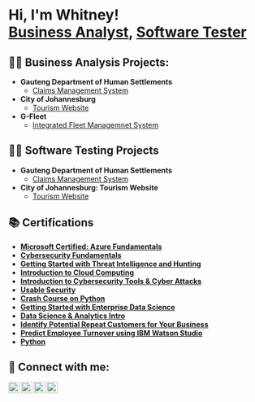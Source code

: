 <h1>Hi, I'm Whitney! <br/><a href="https://github.com/WhitneyMT">Business Analyst</a>, <a href="https://www.linkedin.com/in/mukumela-whitney-tshavhungwe-5b9207275">Software Tester</a>

<h2>👨‍💻 Business Analysis Projects:</h2>

- <b>Gauteng Department of Human Settlements</b>
  - [Claims Management System](https://github.com/WhitneyMT/CMS)
- <b>City of Johannesburg</b>
  - [Tourism Website](https://github.com/WhitneyMT/COJ) 
- <b>G-Fleet</b>
  - [Integrated Fleet Managemnet System](https://github.com/WhitneyMT/IFMS)

<h2>👨‍💻 Software Testing Projects</h2>

- <b>Gauteng Department of Human Settlements</b>
  - [Claims Management System](https://github.com/WhitneyMT/CMS_Test)
- <b>City of Johannesburg: Tourism Website</b>
  - [Tourism Website](https://github.com/WhitneyMT/COJ_Test) 

<h2> 📚 Certifications</h2>

- <b>[Microsoft Certified: Azure Fundamentals](https://learn.microsoft.com/api/credentials/share/en-us/MukumelaWhitneyTshavhungwe-5091/9602665835762861?sharingId)</b>
- <b>[Cybersecurity Fundamentals](https://www.credly.com/badges/4f81106d-50e6-44cf-8db6-84c1d56f8a64/linked_in_profile)</b>
- <b>[Getting Started with Threat Intelligence and Hunting](https://www.credly.com/badges/71459a3e-b5f2-4036-b8d7-99f8a611a842/linked_in_profile)</b>
- <b>[Introduction to Cloud Computing](https://www.coursera.org/account/accomplishments/records/WJKPPJFSJJA5)</b>
- <b>[Introduction to Cybersecurity Tools & Cyber Attacks](https://www.credly.com/badges/bd3b6e95-1001-4e46-81e2-d47da7cfa4e9/linked_in_profile)</b>
- <b>[Usable Security](https://www.coursera.org/account/accomplishments/records/XLVCTUSCCVNP)</b>
- <b>[Crash Course on Python](https://www.coursera.org/account/accomplishments/records/RL3SFSWLJ7YU)</b>
- <b>[Getting Started with Enterprise Data Science](https://www.credly.com/badges/e8ae11ec-2785-4c83-a9ae-8bbd6f3289df/linked_in_profile)</b>
- <b>[Data Science & Analytics Intro](https://www.credly.com/badges/8c55bc11-429f-42be-b645-58dbedbd2f37/linked_in_profile)</b>
- <b>[Identify Potential Repeat Customers for Your Business](https://www.credly.com/badges/76254d20-3a87-4532-a2c9-4871fa71a228/linked_in_profile)</b>
- <b>[Predict Employee Turnover using IBM Watson Studio](https://www.credly.com/badges/9b86c432-ccc4-4b5f-8b4e-8a70a2daf63c/linked_in_profile)</b>
- <b>[Python](https://www.credly.com/badges/1f5f58e2-a53e-47e6-aeb9-4535fd99c38b/linked_in_profile)</b>

<h2> 🤳 Connect with me:</h2>

[<img align="left" alt="JoshMadakor | Facebook" width="22px" src="https://cdn.jsdelivr.net/npm/simple-icons@v3/icons/facebook.svg" />][facebook]
[<img align="left" alt="JoshMadakor | Twitter" width="22px" src="https://cdn.jsdelivr.net/npm/simple-icons@v3/icons/twitter.svg" />][twitter]
[<img align="left" alt="JoshMadakor | LinkedIn" width="22px" src="https://cdn.jsdelivr.net/npm/simple-icons@v3/icons/linkedin.svg" />][linkedin]
[<img align="left" alt="JoshMadakor | Instagram" width="22px" src="https://cdn.jsdelivr.net/npm/simple-icons@v3/icons/instagram.svg" />][instagram]

[twitter]: https://x.com/whitneytmuku?s=21
[facebook]: https://www.facebook.com/share/1EEoftESRH/?mibextid=wwXIfr
[instagram]: https://www.instagram.com/whitneytshavhu?igsh=dmdiZG5qM2txOXp2&utm_source=qr
[linkedin]: www.linkedin.com/in/mukumela-whitney-tshavhungwe-5b9207275

  <!-- 
    - [Surveillance and Access Control Project]()
